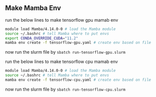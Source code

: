## Make Mamba Env 

run the below lines to make tensorflow gpu mamab env

```bash
module load Mamba/4.14.0-0 # load the Mamba module
source ~/.bashrc # tell Mamba where to put envs
export CONDA_OVERRIDE_CUDA="11.2"
mamba env create -f tensorflow-gpu.yaml # create env based on file
```
now run the slurm file by `sbatch run-tensorflow-gpu.slurm`

run the below lines to make tensorflow cpu mamab env

```bash
module load Mamba/4.14.0-0 # load the Mamba module
source ~/.bashrc # tell Mamba where to put envs
mamba env create -f tensorflow-cpu.yaml # create env based on file
```
now run the slurm file by `sbatch run-tensorflow-cpu.slurm`
